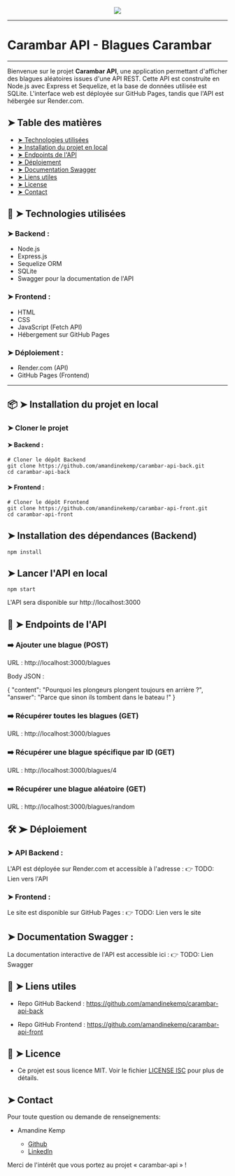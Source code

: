 <p align="center">
    <img [carambar-api] src="TODO:image">
</p>

----------

# Carambar API - Blagues Carambar

----------

Bienvenue sur le projet **Carambar API**, une application permettant d'afficher des blagues aléatoires issues d'une API REST.
Cette API est construite en Node.js avec Express et Sequelize, et la base de données utilisée est SQLite.
L'interface web est déployée sur GitHub Pages, tandis que l'API est hébergée sur Render.com.

## ➤ Table des matières


- [➤ Technologies utilisées](https://github.com/amandinekemp/carambar-api-back/tree/main?tab=readme-ov-file#--technologies-utilis%C3%A9es)
- [➤ Installation du projet en local](https://github.com/amandinekemp/carambar-api-back/tree/main?tab=readme-ov-file#--installation-du-projet-en-local)
- [➤ Endpoints de l'API](https://github.com/amandinekemp/carambar-api-back/tree/main?tab=readme-ov-file#--endpoints-de-lapi)
- [➤ Déploiement](https://github.com/amandinekemp/carambar-api-back/tree/main?tab=readme-ov-file#--d%C3%A9ploiement)
- [➤ Documentation Swagger](https://github.com/amandinekemp/carambar-api-back/tree/main?tab=readme-ov-file#-documentation-swagger-)
- [➤ Liens utiles](https://github.com/amandinekemp/carambar-api-back/tree/main?tab=readme-ov-file#--liens-utiles)
- [➤ License](https://github.com/amandinekemp/carambar-api-back/tree/main?tab=readme-ov-file#--licence)
- [➤ Contact](https://github.com/amandinekemp/carambar-api-back/tree/main?tab=readme-ov-file#-contact)

## 🚀 ➤ Technologies utilisées

### ➤ Backend :

- Node.js
- Express.js
- Sequelize ORM
- SQLite
- Swagger pour la documentation de l'API

### ➤ Frontend :

- HTML
- CSS
- JavaScript (Fetch API)
- Hébergement sur GitHub Pages

### ➤ Déploiement :

- Render.com (API)
- GitHub Pages (Frontend)

---

## 📦 ➤ Installation du projet en local

### ➤ Cloner le projet

#### ➤ Backend :

```
# Cloner le dépôt Backend
git clone https://github.com/amandinekemp/carambar-api-back.git
cd carambar-api-back
```

#### ➤ Frontend :

```
# Cloner le dépôt Frontend
git clone https://github.com/amandinekemp/carambar-api-front.git
cd carambar-api-front
```

## ➤ Installation des dépendances (Backend)

```
npm install
```

## ➤ Lancer l'API en local

```
npm start
```

L'API sera disponible sur http://localhost:3000

## 📌 ➤ Endpoints de l'API

### ➡️ Ajouter une blague (POST)

URL : http://localhost:3000/blagues

Body JSON :

{
"content": "Pourquoi les plongeurs plongent toujours en arrière ?",
"answer": "Parce que sinon ils tombent dans le bateau !"
}

### ➡️ Récupérer toutes les blagues (GET)

URL : http://localhost:3000/blagues

### ➡️ Récupérer une blague spécifique par ID (GET)

URL : http://localhost:3000/blagues/4

### ➡️ Récupérer une blague aléatoire (GET)

URL : http://localhost:3000/blagues/random

## 🛠 ➤ Déploiement

### ➤ API Backend :

L'API est déployée sur Render.com et accessible à l'adresse :
👉 TODO: Lien vers l'API

### ➤ Frontend :

Le site est disponible sur GitHub Pages :
👉 TODO: Lien vers le site

## ➤ Documentation Swagger :

La documentation interactive de l'API est accessible ici :
👉 TODO: Lien Swagger

## 📜 ➤ Liens utiles

- Repo GitHub Backend : https://github.com/amandinekemp/carambar-api-back

- Repo GitHub Frontend : https://github.com/amandinekemp/carambar-api-front

## 📄 ➤ Licence

* Ce projet est sous licence MIT. Voir le fichier [LICENSE ISC](https://github.com/amandinekemp/carambar-api-back/blob/main/LICENSE) pour plus de détails.

## ➤ Contact

Pour toute question ou demande de renseignements:

* Amandine Kemp

    - [Github](https://github.com/amandinekemp)
    - [LinkedIn](https://www.linkedin.com/in/amandinekemp/)

Merci de l'intérêt que vous portez au projet « carambar-api » !